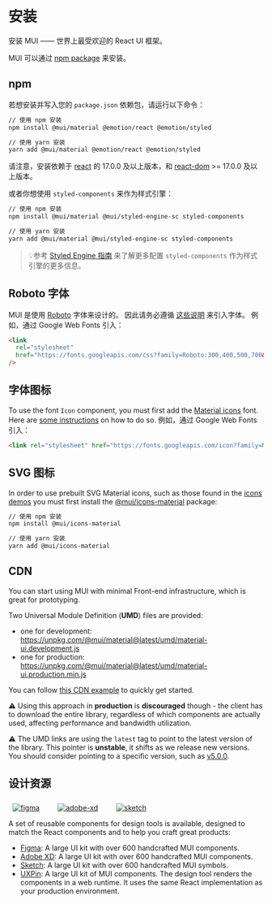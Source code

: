 # 安装

<p class="description">安装 MUI —— 世界上最受欢迎的 React UI 框架。</p>

MUI 可以通过 [npm package](https://www.npmjs.com/package/@mui/material) 来安装。

## npm

若想安装并写入您的 `package.json` 依赖包，请运行以下命令：

```sh
// 使用 npm 安装
npm install @mui/material @emotion/react @emotion/styled

// 使用 yarn 安装
yarn add @mui/material @emotion/react @emotion/styled
```

<!-- #react-peer-version -->

请注意，安装依赖于 [react](https://www.npmjs.com/package/react) 的 17.0.0 及以上版本，和 [react-dom](https://www.npmjs.com/package/react-dom) >= 17.0.0 及以上版本。

或者你想使用 `styled-components` 来作为样式引擎：

```sh
// 使用 npm 安装
npm install @mui/material @mui/styled-engine-sc styled-components

// 使用 yarn 安装
yarn add @mui/material @mui/styled-engine-sc styled-components
```

> 💡参考 [Styled Engine 指南](/guides/styled-engine/) 来了解更多配置 `styled-components` 作为样式引擎的更多信息。

## Roboto 字体

MUI 是使用 [Roboto](https://fonts.google.com/specimen/Roboto) 字体来设计的。 因此请务必遵循 [这些说明](/components/typography/#general) 来引入字体。 例如，通过 Google Web Fonts 引入：

```html
<link
  rel="stylesheet"
  href="https://fonts.googleapis.com/css?family=Roboto:300,400,500,700&display=swap"
/>
```

## 字体图标

To use the font `Icon` component, you must first add the [Material icons](https://fonts.google.com/icons) font. Here are [some instructions](/components/icons/#font-icons) on how to do so. 例如，通过 Google Web Fonts 引入：

```html
<link rel="stylesheet" href="https://fonts.googleapis.com/icon?family=Material+Icons" />
```

## SVG 图标

In order to use prebuilt SVG Material icons, such as those found in the [icons demos](/components/icons/) you must first install the [@mui/icons-material](https://www.npmjs.com/package/@mui/icons-material) package:

<!-- #default-branch-switch -->

```sh
// 使用 npm 安装
npm install @mui/icons-material

// 使用 yarn 安装
yarn add @mui/icons-material
```

## CDN

You can start using MUI with minimal Front-end infrastructure, which is great for prototyping.

Two Universal Module Definition (**UMD**) files are provided:

- one for development: https://unpkg.com/@mui/material@latest/umd/material-ui.development.js
- one for production: https://unpkg.com/@mui/material@latest/umd/material-ui.production.min.js

You can follow [this CDN example](https://github.com/mui-org/material-ui/tree/master/examples/cdn) to quickly get started.

⚠️ Using this approach in **production** is **discouraged** though - the client has to download the entire library, regardless of which components are actually used, affecting performance and bandwidth utilization.

⚠️ The UMD links are using the `latest` tag to point to the latest version of the library. This pointer is **unstable**, it shifts as we release new versions. You should consider pointing to a specific version, such as [v5.0.0](https://unpkg.com/@mui/material@5.0.0/umd/material-ui.development.js).

## 设计资源

<a href="https://material-ui.com/store/items/figma-react/?utm_source=docs&utm_medium=referral&utm_campaign=installation-figma" style="margin-left: 8px; margin-top: 8px; display: inline-block;"><img src="/static/images/download-figma.svg" alt="figma" /></a>
<a href="https://material-ui.com/store/items/adobe-xd-react/?utm_source=docs&utm_medium=referral&utm_campaign=installation-adobe-xd" style="margin-left: 32px; margin-top: 8px; display: inline-block;"><img src="/static/images/download-adobe-xd.svg" alt="adobe-xd" /></a>
<a href="https://material-ui.com/store/items/sketch-react/?utm_source=docs&utm_medium=referral&utm_campaign=installation-sketch" style="margin-left: 32px; margin-top: 8px; display: inline-block;"><img src="/static/images/download-sketch.svg" alt="sketch" /></a>

A set of reusable components for design tools is available, designed to match the React components and to help you craft great products:

- [Figma](https://material-ui.com/store/items/figma-react/?utm_source=docs&utm_medium=referral&utm_campaign=installation-figma): A large UI kit with over 600 handcrafted MUI components.
- [Adobe XD](https://material-ui.com/store/items/adobe-xd-react/?utm_source=docs&utm_medium=referral&utm_campaign=installation-adobe-xd): A large UI kit with over 600 handcrafted MUI components.
- [Sketch](https://material-ui.com/store/items/sketch-react/?utm_source=docs&utm_medium=referral&utm_campaign=installation-sketch): A large UI kit with over 600 handcrafted MUI symbols.
- [UXPin](https://github.com/uxpin-merge/material-ui-5-merge): A large UI kit of MUI components. The design tool renders the components in a web runtime. It uses the same React implementation as your production environment.
